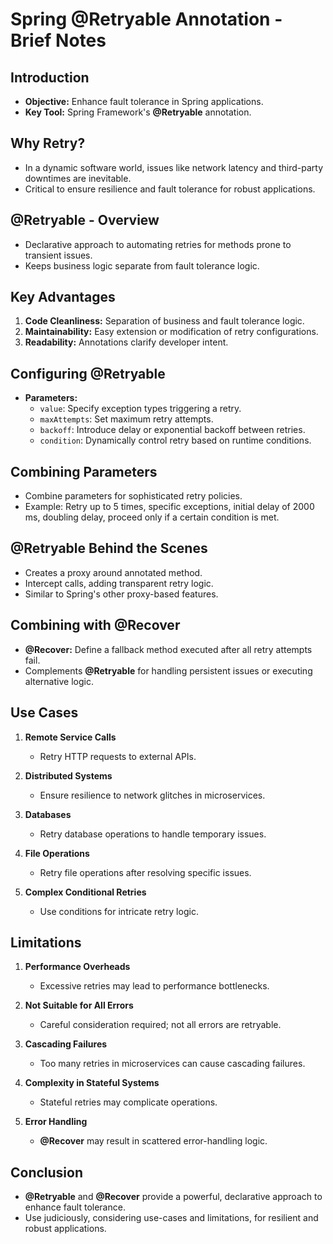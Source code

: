 # Spring @Retryable Annotation - Brief Notes

## Introduction
- **Objective:** Enhance fault tolerance in Spring applications.
- **Key Tool:** Spring Framework's **@Retryable** annotation.

## Why Retry?
- In a dynamic software world, issues like network latency and third-party downtimes are inevitable.
- Critical to ensure resilience and fault tolerance for robust applications.

## @Retryable - Overview
- Declarative approach to automating retries for methods prone to transient issues.
- Keeps business logic separate from fault tolerance logic.

## Key Advantages
1. **Code Cleanliness:** Separation of business and fault tolerance logic.
2. **Maintainability:** Easy extension or modification of retry configurations.
3. **Readability:** Annotations clarify developer intent.

## Configuring @Retryable
- **Parameters:**
  - `value`: Specify exception types triggering a retry.
  - `maxAttempts`: Set maximum retry attempts.
  - `backoff`: Introduce delay or exponential backoff between retries.
  - `condition`: Dynamically control retry based on runtime conditions.

## Combining Parameters
- Combine parameters for sophisticated retry policies.
- Example: Retry up to 5 times, specific exceptions, initial delay of 2000 ms, doubling delay, proceed only if a certain condition is met.

## @Retryable Behind the Scenes
- Creates a proxy around annotated method.
- Intercept calls, adding transparent retry logic.
- Similar to Spring's other proxy-based features.

## Combining with @Recover
- **@Recover:** Define a fallback method executed after all retry attempts fail.
- Complements **@Retryable** for handling persistent issues or executing alternative logic.

## Use Cases
1. **Remote Service Calls**
   - Retry HTTP requests to external APIs.

2. **Distributed Systems**
   - Ensure resilience to network glitches in microservices.

3. **Databases**
   - Retry database operations to handle temporary issues.

4. **File Operations**
   - Retry file operations after resolving specific issues.

5. **Complex Conditional Retries**
   - Use conditions for intricate retry logic.

## Limitations
1. **Performance Overheads**
   - Excessive retries may lead to performance bottlenecks.

2. **Not Suitable for All Errors**
   - Careful consideration required; not all errors are retryable.

3. **Cascading Failures**
   - Too many retries in microservices can cause cascading failures.

4. **Complexity in Stateful Systems**
   - Stateful retries may complicate operations.

5. **Error Handling**
   - **@Recover** may result in scattered error-handling logic.

## Conclusion
- **@Retryable** and **@Recover** provide a powerful, declarative approach to enhance fault tolerance.
- Use judiciously, considering use-cases and limitations, for resilient and robust applications.
